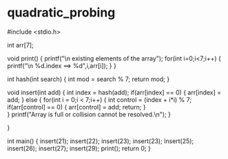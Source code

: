# quadratic_probing

#include <stdio.h>

int arr[7]; 

void print()
{
	printf("\n existing elements of the array");
	for(int i=0;i<7;i++)
	{
		printf("\n %d.index ==> %d",i,arr[i]);
	}
}


int hash(int search)
{
	int mod = search % 7;
	return mod;
}



void insert(int add)
{
	int index = hash(add);
	if(arr[index] == 0)
	{
		arr[index] = add;
	}
	else
	{
		for(int i = 0;i < 7;i++)
		{
			int control = (index + i*i) % 7;
			if(arr[control] == 0)
			{
				arr[control] = add;
				return;	
			}	
		}
  	printf("Array is full or collision cannot be resolved.\n");
	}
	

}



int main()
{
	insert(21);
	insert(22);
	insert(23);
	insert(23);
	insert(25);
	insert(26);
	insert(27);
	insert(29);
	print();
	return 0;
}
